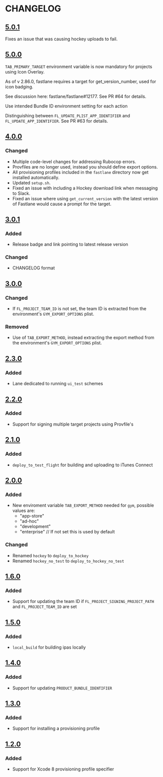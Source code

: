 # CHANGELOG

## [5.0.1](https://github.com/theappbusiness/MasterFastfile/releases/tag/5.0.1)

Fixes an issue that was causing hockey uploads to fail.

## [5.0.0](https://github.com/theappbusiness/MasterFastfile/releases/tag/5.0.0)

`TAB_PRIMARY_TARGET` environment variable is now mandatory for projects using Icon Overlay.

As of v 2.86.0, fastlane requires a target for get_version_number, used for icon badging.

See discussion here: fastlane/fastlane#12177. See PR #64 for details.

Use intended Bundle ID environment setting for each action

Distinguishing between `FL_UPDATE_PLIST_APP_IDENTIFIER` and `FL_UPDATE_APP_IDENTIFIER`. See PR #63 for details.

## [4.0.0](https://github.com/theappbusiness/MasterFastfile/releases/tag/4.0.0)
### Changed
- Multiple code-level changes for addressing Rubocop errors.
- Provfiles are no longer used, instead you should define export options.
- All provisioning profiles included in the `fastlane` directory now get installed automatically.
- Updated `setup.sh`.
- Fixed an issue with including a Hockey download link when messaging to Slack.
- Fixed an issue where using `get_current_version` with the latest version of Fastlane would cause a prompt for the target.

## [3.0.1](https://github.com/theappbusiness/MasterFastfile/releases/tag/3.0.1)
### Added
- Release badge and link pointing to latest release version

### Changed
- CHANGELOG format

## [3.0.0](https://github.com/theappbusiness/MasterFastfile/releases/tag/3.0.0)
### Changed
- If `FL_PROJECT_TEAM_ID` is not set, the team ID is extracted from the environment's `GYM_EXPORT_OPTIONS` plist.

### Removed
- Use of `TAB_EXPORT_METHOD`, instead extracting the export method from the environment's `GYM_EXPORT_OPTIONS` plist.

## [2.3.0](https://github.com/theappbusiness/MasterFastfile/releases/tag/2.3.0)
### Added
- Lane dedicated to running `ui_test` schemes

## [2.2.0](https://github.com/theappbusiness/MasterFastfile/releases/tag/2.2.0)
### Added
- Support for signing multiple target projects using Provfile's

## [2.1.0](https://github.com/theappbusiness/MasterFastfile/releases/tag/2.1.0)
### Added
- `deploy_to_test_flight` for building and uploading to iTunes Connect

## [2.0.0](https://github.com/theappbusiness/MasterFastfile/releases/tag/2.0.0)
### Added
- New enviroment variable `TAB_EXPORT_METHOD` needed for `gym`, possible values are:
	- "app-store"
	- "ad-hoc"
	- "development"
	- "enterprise" // If not set this is used by default

### Changed
- Renamed `hockey` to `deploy_to_hockey`
- Renamed `hockey_no_test` to `deploy_to_hockey_no_test`

## [1.6.0](https://github.com/theappbusiness/MasterFastfile/releases/tag/1.6.0)
### Added
- Support for updating the team ID if `FL_PROJECT_SIGNING_PROJECT_PATH` and  `FL_PROJECT_TEAM_ID` are set

## [1.5.0](https://github.com/theappbusiness/MasterFastfile/releases/tag/1.5.0)
### Added
- `local_build` for building ipas locally

## [1.4.0](https://github.com/theappbusiness/MasterFastfile/releases/tag/1.4.0)
### Added
- Support for updating `PRODUCT_BUNDLE_IDENTIFIER`

## [1.3.0](https://github.com/theappbusiness/MasterFastfile/releases/tag/1.3.0)
### Added
- Support for installing a provisioning profile

## [1.2.0](https://github.com/theappbusiness/MasterFastfile/releases/tag/1.2.0)
### Added
- Support for Xcode 8 provisioning profile specifier
